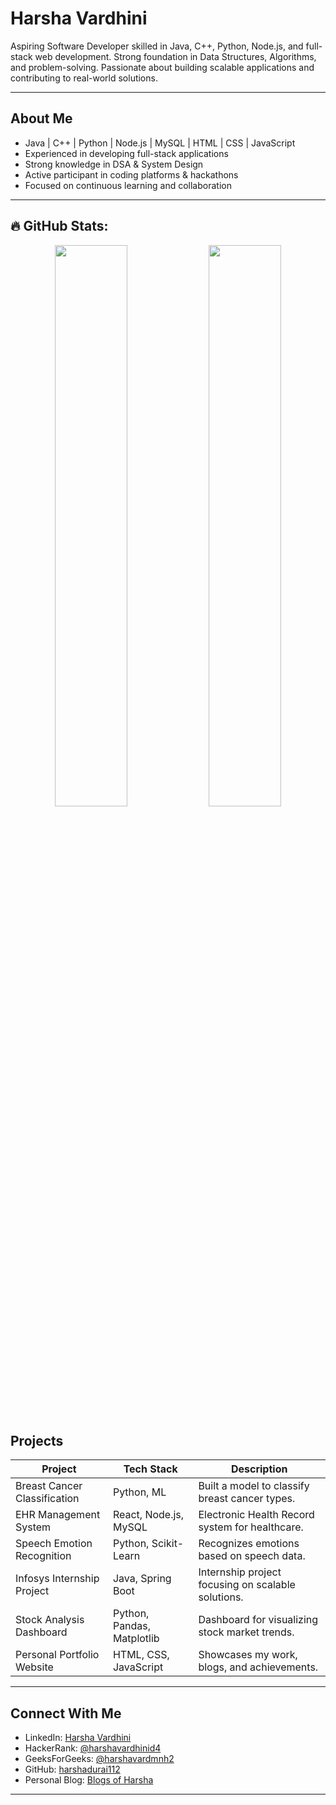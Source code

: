 # Harsha Vardhini

Aspiring Software Developer skilled in Java, C++, Python, Node.js, and full-stack web development. Strong foundation in Data Structures, Algorithms, and problem-solving. Passionate about building scalable applications and contributing to real-world solutions.

---

## About Me

- Java | C++ | Python | Node.js | MySQL | HTML | CSS | JavaScript
- Experienced in developing full-stack applications
- Strong knowledge in DSA & System Design
- Active participant in coding platforms & hackathons
- Focused on continuous learning and collaboration

---
## 🔥 GitHub Stats:

<p align="center">
  <img src="https://github-readme-stats.vercel.app/api?username=harshadurai112&show_icons=true&theme=radical&border_radius=10" width="48%"/>
  <img src="https://github-readme-stats.vercel.app/api/top-langs/?username=harshadurai112&layout=compact&theme=radical&border_radius=10" width="48%"/>
</p>


## Projects

| Project                           | Tech Stack                        | Description                                         |
|-----------------------------------|-----------------------------------|-----------------------------------------------------|
| Breast Cancer Classification      | Python, ML                        | Built a model to classify breast cancer types.       |
| EHR Management System             | React, Node.js, MySQL             | Electronic Health Record system for healthcare.     |
| Speech Emotion Recognition        | Python, Scikit-Learn              | Recognizes emotions based on speech data.            |
| Infosys Internship Project        | Java, Spring Boot                 | Internship project focusing on scalable solutions.   |
| Stock Analysis Dashboard          | Python, Pandas, Matplotlib        | Dashboard for visualizing stock market trends.       |
| Personal Portfolio Website        | HTML, CSS, JavaScript             | Showcases my work, blogs, and achievements.          |

---

## Connect With Me

-   LinkedIn:   [Harsha Vardhini](https://www.linkedin.com/in/harsha-vardhini-6a82442ba/)
-   HackerRank:   [@harshavardhinid4](https://www.hackerrank.com/profile/harshavardhinid4)
-   GeeksForGeeks:  [@harshavardmnh2](https://www.geeksforgeeks.org/user/harshavardmnh2/)
-   GitHub:   [harshadurai112](https://github.com/harshadurai112)
-   Personal Blog:   [Blogs of Harsha](https://harshavardhinidura.wixsite.com/blogsofharsha)

---


